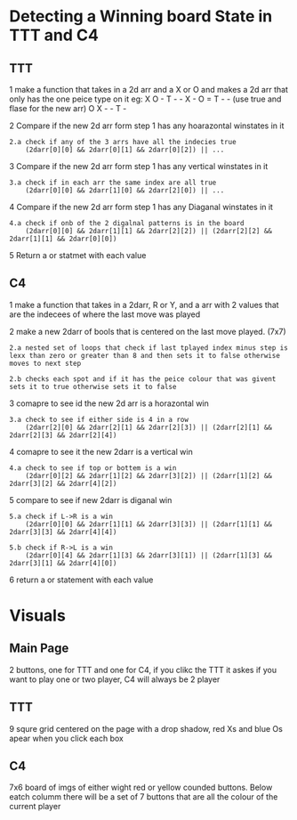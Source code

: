 # Detecting a Winning board State in TTT and C4

## TTT

1 make a function that takes in a 2d arr and a X or O and makes a 2d arr that only has the one peice type on it
eg: 
   X O -     T - -
   X - O  =  T - -   (use true and flase for the new arr)
   O X -     - T -

2 Compare if the new 2d arr form step 1 has any hoarazontal winstates in it

    2.a check if any of the 3 arrs have all the indecies true
        (2darr[0][0] && 2darr[0][1] && 2darr[0][2]) || ...

3 Compare if the new 2d arr form step 1 has any vertical winstates in it

    3.a check if in each arr the same index are all true 
        (2darr[0][0] && 2darr[1][0] && 2darr[2][0]) || ...

4 Compare if the new 2d arr form step 1 has any Diaganal winstates in it

    4.a check if onb of the 2 digalnal patterns is in the board
        (2darr[0][0] && 2darr[1][1] && 2darr[2][2]) || (2darr[2][2] && 2darr[1][1] && 2darr[0][0])

5 Return a or statmet with each value

## C4

1 make a function that takes in a 2darr, R or Y, and a arr with 2 values that are the indecees of where the last move was played

2 make a new 2darr of bools that is centered on the last move played. (7x7)

    2.a nested set of loops that check if last tplayed index minus step is lexx than zero or greater than 8 and then sets it to false otherwise moves to next step

    2.b checks each spot and if it has the peice colour that was givent sets it to true otherwise sets it to false

3 comapre to see id the new 2d arr is a horazontal win

    3.a check to see if either side is 4 in a row
        (2darr[2][0] && 2darr[2][1] && 2darr[2][3]) || (2darr[2][1] && 2darr[2][3] && 2darr[2][4])

4 comapre to see it the new 2darr is a vertical win

    4.a check to see if top or bottem is a win
        (2darr[0][2] && 2darr[1][2] && 2darr[3][2]) || (2darr[1][2] && 2darr[3][2] && 2darr[4][2])

5 compare to see if new 2darr is diganal win

    5.a check if L->R is a win
        (2darr[0][0] && 2darr[1][1] && 2darr[3][3]) || (2darr[1][1] && 2darr[3][3] && 2darr[4][4])

    5.b check if R->L is a win
        (2darr[0][4] && 2darr[1][3] && 2darr[3][1]) || (2darr[1][3] && 2darr[3][1] && 2darr[4][0])

6 return a or statement with each value



# Visuals

## Main Page

2 buttons, one for TTT and one for C4, if you clikc the TTT it askes if you want to play one or two player, C4 will always be 2 player

## TTT

9 squre grid centered on the page with a drop shadow, red Xs and blue Os apear when you click each box

## C4

7x6 board of imgs of either wight red or yellow counded buttons. 
Below eatch columm there will be a set of 7 buttons that are all the colour of the current player